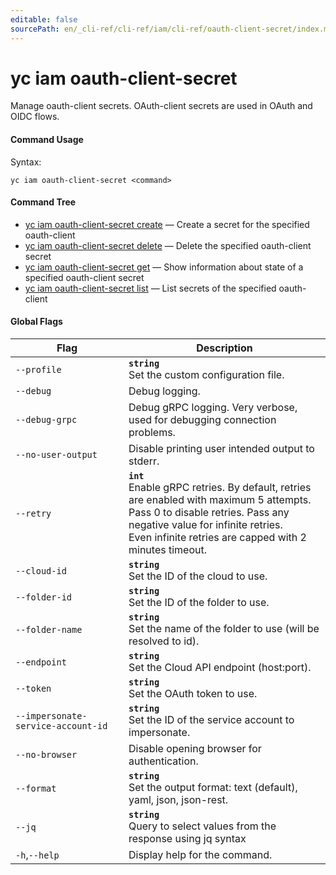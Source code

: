 ```yaml
---
editable: false
sourcePath: en/_cli-ref/cli-ref/iam/cli-ref/oauth-client-secret/index.md
---
```


# yc iam oauth-client-secret

Manage oauth-client secrets. OAuth-client secrets are used in OAuth and OIDC flows.

#### Command Usage

Syntax: 

`yc iam oauth-client-secret <command>`

#### Command Tree

- [yc iam oauth-client-secret create](create.md) — Create a secret for the specified oauth-client
- [yc iam oauth-client-secret delete](delete.md) — Delete the specified oauth-client secret
- [yc iam oauth-client-secret get](get.md) — Show information about state of a specified oauth-client secret
- [yc iam oauth-client-secret list](list.md) — List secrets of the specified oauth-client

#### Global Flags

| Flag | Description |
|----|----|
|`--profile`|<b>`string`</b><br/>Set the custom configuration file.|
|`--debug`|Debug logging.|
|`--debug-grpc`|Debug gRPC logging. Very verbose, used for debugging connection problems.|
|`--no-user-output`|Disable printing user intended output to stderr.|
|`--retry`|<b>`int`</b><br/>Enable gRPC retries. By default, retries are enabled with maximum 5 attempts.<br/>Pass 0 to disable retries. Pass any negative value for infinite retries.<br/>Even infinite retries are capped with 2 minutes timeout.|
|`--cloud-id`|<b>`string`</b><br/>Set the ID of the cloud to use.|
|`--folder-id`|<b>`string`</b><br/>Set the ID of the folder to use.|
|`--folder-name`|<b>`string`</b><br/>Set the name of the folder to use (will be resolved to id).|
|`--endpoint`|<b>`string`</b><br/>Set the Cloud API endpoint (host:port).|
|`--token`|<b>`string`</b><br/>Set the OAuth token to use.|
|`--impersonate-service-account-id`|<b>`string`</b><br/>Set the ID of the service account to impersonate.|
|`--no-browser`|Disable opening browser for authentication.|
|`--format`|<b>`string`</b><br/>Set the output format: text (default), yaml, json, json-rest.|
|`--jq`|<b>`string`</b><br/>Query to select values from the response using jq syntax|
|`-h`,`--help`|Display help for the command.|

